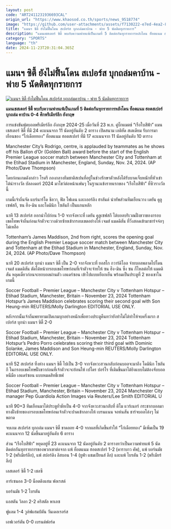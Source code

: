 ```yaml
---
layout: post
code: "ART2411231936693CAL"
origin_url: "https://www.khaosod.co.th/sports/news_9518774"
image: "https://github.com/user-attachments/assets/f7130222-e7ed-4ea2-8544-7a3a0d7ca537"
title: "แมนฯ ซิตี้ ยังไม่ฟื้นโดน สเปอร์ส บุกถล่มคาบ้าน - พ่าย 5 นัดติดทุกรายการ"
description: "แมนเชสเตอร์ ซิตี้ พบกับความพ่ายแพ้เป็นเกมที่ 5 ติดต่อกันทุกรายการหลังโดน ท็อตแนม ฮอตสเปอร์ บุกถล่ม คาบ้าน 0-4 ศึกพรีเมียร์ลีก อังกฤษ"
category: "SPORTS"
language: "th"
date: 2024-11-23T20:31:04.365Z
---
```


# แมนฯ ซิตี้ ยังไม่ฟื้นโดน สเปอร์ส บุกถล่มคาบ้าน - พ่าย 5 นัดติดทุกรายการ

[![แมนฯ ซิตี้ ยังไม่ฟื้นโดน สเปอร์ส บุกถล่มคาบ้าน - พ่าย 5 นัดติดทุกรายการ](https://www.khaosod.co.th/wpapp/uploads/2024/11/man-city-tottenham-642.jpg "แมนฯ ซิตี้ ยังไม่ฟื้นโดน สเปอร์ส บุกถล่มคาบ้าน - พ่าย 5 นัดติดทุกรายการ")](https://www.khaosod.co.th/wpapp/uploads/2024/11/man-city-tottenham-642.jpg)

**แมนเชสเตอร์ ซิตี้ พบกับความพ่ายแพ้เป็นเกมที่ 5 ติดต่อกันทุกรายการหลังโดน ท็อตแนม ฮอตสเปอร์ บุกถล่ม คาบ้าน 0-4 ศึกพรีเมียร์ลีก อังกฤษ**

การแข่งขันฟุตบอลพรีเมียร์ลีก อังกฤษ 2024-25 เมื่อวันที่ 23 พ.ย. คู่บิ๊กแมตช์ “เรือใบสีฟ้า” แมนเชสเตอร์ ซิตี้ ที่มี 24 คะแนนจาก 11 นัดอยู่อันดับ 2 ตาราง เปิดสนาม เอติฮัด สเตเดียม รับการมาเยือนของ “ไก่เดือยทอง” ท็อตแนม ฮอตสเปอร์ ที่มี 17 คะแนนจาก 11 นัดอยู่อันดับ 10 ตาราง

Manchester City’s Rodrigo, centre, is applauded by teammates as he shows off his Ballon d’Or (Golden Ball) award before the start of the English Premier League soccer match between Manchester City and Tottenham at the Etihad Stadium in Manchester, England, Sunday, Nov. 24, 2024. (AP Photo/Dave Thompson)



โดยก่อนเกมดังกล่าว โรดรี กองกลางทีมชาติสเปนที่อยู่ในช่วงรักษาตัวหลังได้รับบาดเจ็บหนักที่หัวเข่าได้นำรางวัล บัลลงดอร์ 2024 มาโชว์ต่อหน้าแฟนๆ ในฐานะแข้งรายแรกของ “เรือใบสีฟ้า” ที่ซิวรางวัลนี้

เกมนี้เจ้าถิ่นจัด แบร์นาร์โด ซิลวา, ฟิล โฟเดน และเออร์ลิง ฮาลันด์ นำทัพส่วนทีมเยือนวาง เดยัน คูลูเซฟสกี, ซน ฮึง-มิน และโดมินิก โซลันกี เป็นแกนหลัก

นาที 13 สเปอร์ส ออกนำไปก่อน 1-0 จากจังหวะที่ เดยัน คูลูเซฟสกี ได้บอลบริเวณฝั่งขวาของกรอบเขตโทษเจ้าถิ่นก่อนเจ้าตัวจะวางด้วยซ้ายเข้ากรอบเขตอย่างให้ เจมส์ แมดดิสัน ที่วิ่งสอดเข้ามาชาร์จจ่อๆ ไม่เหลือ

Tottenham’s James Maddison, 2nd from right, scores the opening goal during the English Premier League soccer match between Manchester City and Tottenham at the Etihad Stadium in Manchester, England, Sunday, Nov. 24, 2024. (AP Photo/Dave Thompson)



นาที 20 สเปอร์ส บุกนำ แมนฯ ซิตี้ เป็น 2-0 จากจังหวะที่ ยอสโก กวาร์ดิโอล จ่ายบอลพลาดไปโดน เจมส์ แมดดิสัน ตัดได้หน้ากรอบเขตโทษก่อนที่เจ้าตัวจะจ่ายให้ ซน ฮึง-มิน ซึ่ง ซน ก็ไหลต่อให้ แมดดิสัน หลุดเดี่ยวก่อนจะยกบอลผ่านตัว เอแดร์ซอน เข้าไปแบบเยือกเย็น พร้อมเป็นประตูที่ 2 ของเขาในเกมนี้

Soccer Football – Premier League – Manchester City v Tottenham Hotspur – Etihad Stadium, Manchester, Britain – November 23, 2024 Tottenham Hotspur’s James Maddison celebrates scoring their second goal with Son Heung-min REUTERS/Molly Darlington EDITORIAL USE ONLY.



หลังจากนั้นเจ้าถิ่นพยายามเปิดเกมบุกอย่างหนักเพื่อทวงประตูคืนทว่ายังทำไม่ได้ทำให้จบครึ่งแรก สเปอร์ส บุกนำ แมนฯ ซิตี้ 2-0

Soccer Football – Premier League – Manchester City v Tottenham Hotspur – Etihad Stadium, Manchester, Britain – November 23, 2024 Tottenham Hotspur’s Pedro Porro celebrates scoring their third goal with Dominic Solanke, James Maddison and Son Heung-min REUTERS/Molly Darlington EDITORIAL USE ONLY.



นาที 52 สเปอร์ส ทิ้งห่าง แมนฯ ซิตี้ ไปเป็น 3-0 จากจังหวะสวนกลับก่อนบอลจะมาถึง โดมินิก โซลันกี ในกรอบเขตโทษฝั่งขวาก่อนที่เจ้าตัวจะจะย้อนให้ เปโดร ปอร์โร ที่เติมขึ้นมาได้ยิงแบบไม่ต้องจับบอลหนีมือ เอแดร์ซอน แบบหมดสิทธิ์เซฟ

Soccer Football – Premier League – Manchester City v Tottenham Hotspur – Etihad Stadium, Manchester, Britain – November 23, 2024 Manchester City manager Pep Guardiola Action Images via Reuters/Lee Smith EDITORIAL U



นาที 90+3 ทีมเยือนมาได้ประตูย้ำชัยเป็น 4-0 จากจังหวะสวนกลับที่ ติโม แวร์เนอร์ กระชากบอลมาทางฝั่งซ้ายของกรอบเขตโทษก่อนเจ้าตัวจะปาดเข้ากลางให้ เบรนแนน จอห์นสัน ชาร์จบอลโล่งๆ ไม่พลาด

จบเกม สเปอร์ส บุกถล่ม แมนฯ ซิตี้ ขาดลอย 4-0 จากผลที่เกิดขึ้นทำให้ “ไก่เดือยทอง” มีเพิ่มเป็น 19 คะแนนจาก 12 นัดขึ้นมาอยู่อันดับ 6 ตาราง

ส่วน “เรือใบสีฟ้า” หยุดอยู่ที่ 23 คะแนนจาก 12 นัดอยู่อันดับ 2 ตารางทว่าเป็นความพ่ายแพ้ 5 นัดติดต่อกันทุกรายการของพวกเขาต่อจาก แพ้ ท็อตแนม ฮอตสเปอร์ 1-2 (คาราบาว คัพ), แพ้ บอร์นมัธ 1-2 (พรีเมียร์ลีก), แพ้ สปอร์ติง ลิสบอน 1-4 (ยูฟ่า แชมเปียนส์ ลีก) และแพ้ ไบรตัน 1-2 (พรีเมียร์ลีก)

เลสเตอร์ ซิตี้ 1-2 เชลซี

อาร์เซนอล 3-0 น็อตติงแฮม ฟอเรสต์

บอร์นมัธ 1-2 ไบรตัน

แอสตัน วิลลา 2-2 คริสตัล พาเลซ

ฟูแลม 1-4 วูล์ฟแฮมป์ตัน วันเดอเรอร์ส

เอฟเวอร์ตัน 0-0 เบรนต์ฟอร์ด
